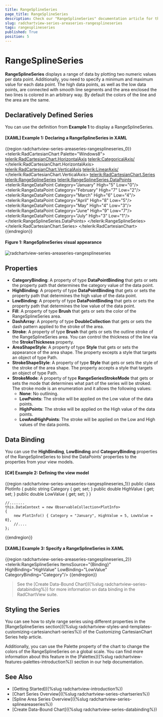 ```yaml
---
title: RangeSplineSeries
page_title: RangeSplineSeries
description: Check our "RangeSplineSeries" documentation article for the RadChartView WPF control.
slug: radchartview-series-areaseries-rangesplineseries
tags: rangesplineseries
published: True
position: 5
---
```


# RangeSplineSeries

__RangeSplineSeries__ displays a range of data by plotting two numeric values per data point. Additionally, you need to specify a minimum and maximum value for each data point. The high data points, as well as the low data points, are connected with smooth line segments and the area enclosed the two lines is colored in an arbitrary way. By default the colors of the line and the area are the same.

## Declaratively Defined Series

You can use the definition from __Example 1__ to display a RangeSplineSeries.

#### __[XAML] Example 1: Declaring a RangeSplineSeries in XAML__
{{region radchartview-series-areaseries-rangesplineseries_0}}
	<telerik:RadCartesianChart Palette="Windows8">            
		<telerik:RadCartesianChart.HorizontalAxis>
			<telerik:CategoricalAxis/>
		</telerik:RadCartesianChart.HorizontalAxis>            
		<telerik:RadCartesianChart.VerticalAxis>
			<telerik:LinearAxis/>
		</telerik:RadCartesianChart.VerticalAxis>
		<telerik:RadCartesianChart.Series>
			<telerik:RangeSplineSeries>
				<telerik:RangeSplineSeries.DataPoints>
					<telerik:RangeDataPoint Category="January" High="5" Low="0"/>
					<telerik:RangeDataPoint Category="February" High="7" Low="2"/>
					<telerik:RangeDataPoint Category="March" High="6" Low="4"/>
					<telerik:RangeDataPoint Category="April" High="8" Low="5"/>
					<telerik:RangeDataPoint Category="May" High="4" Low="3"/>
					<telerik:RangeDataPoint Category="June" High="9" Low="7"/>
					<telerik:RangeDataPoint Category="July" High="3" Low="1"/>
				</telerik:RangeSplineSeries.DataPoints>
			</telerik:RangeSplineSeries>
		</telerik:RadCartesianChart.Series>
	</telerik:RadCartesianChart>
{{endregion}}

#### __Figure 1: RangeSplineSeries visual appearance__  
![radchartview-series-areaseries-rangesplineseries](images/radchartview-series-rangesplineseries.png)

## Properties

* __CategoryBinding__: A property of type __DataPointBinding__ that gets or sets the property path that determines the category value of the data point.
* __HighBinding__: A property of type __DataPointBinding__ that gets or sets the property path that determines the high value of the data point.
* __LowBinding__: A property of type __DataPointBinding__ that gets or sets the property path that determines the low value of the data point.
* __Fill__: A property of type __Brush__ that gets or sets the color of the RangeSplineSeries area.
* __DashArray__: A property of type __DoubleCollection__ that gets or sets the dash pattern applied to the stroke of the area.
* __Stroke__: A property of type __Brush__ that gets or sets the outline stroke of the RangeSplineSeries area. You can control the thickness of the line via the __StrokeThickness__ property.
* __AreaShapeStyle__: A property of type __Style__ that gets or sets the appearance of the area shape. The property excepts a style that targets an object of type Path.
* __StrokeShapeStyle__: A property of type __Style__ that gets or sets the style of the stroke of the area shape. The property accepts a style that targets an object of type Path.
* __StrokeMode__: A property of type __RangeSeriesStrokeMode__ that gets or sets the mode that determines what part of the series will be stroked. The stroke mode is an enumeration and it allows the following values:  
	* __None__: No outlining.
	* __LowPoints__: The stroke will be applied on the Low value of the data points.
	* __HighPoints__: The stroke will be applied on the High value of the data points.
	* __LowAndHighPoints__: The stroke will be applied on the Low and High values of the data points.

## Data Binding

You can use the __HighBinding__, __LowBinding__ and __CategoryBinding__ properties of the RangeSplineSeries to bind the DataPoints’ properties to the properties from your view models.

#### __[C#] Example 2: Defining the view model__

{{region radchartview-series-areaseries-rangesplineseries_1}}
	public class PlotInfo
    {
        public string Category { get; set; }
        public double HighValue { get; set; }
        public double LowValue { get; set; }
    }

	//.......
	this.DataContext = new ObservableCollection<PlotInfo>
	{
		new PlotInfo() { Category = "January", HighValue = 5, LowValue = 0},
		//....
	};
{{endregion}}		
	

#### __[XAML] Example 3: Specify a RangeSplineSeries in XAML__
{{region radchartview-series-areaseries-rangesplineseries_2}}
	<telerik:RangeSplineSeries ItemsSource="{Binding}" HighBinding="HighValue" LowBinding="LowValue" CategoryBinding="Category"/>
{{endregion}}
	
>See the [Create Data-Bound Chart]({%slug radchartview-series-databinding%}) for more information on data binding in the RadChartView suite.

## Styling the Series

You can see how to style range series using different properties in the [RangeSplineSeries section]({%slug radchartview-styles-and-templates-customizing-cartesianchart-series%}) of the Customizing CartesianChart Series help article.

Additionally, you can use the Palette property of the chart to change the colors of the RangeSplineSeries on a global scale. You can find more information about this feature in the [Palettes]({%slug radchartview-features-palettes-introduction%}) section in our help documentation.

## See Also
 * [Getting Started]({%slug radchartview-introduction%})
 * [Chart Series Overview]({%slug radchartview-series-chartseries%})
 * [Spline Area Series Overview]({%slug radchartview-series-splineareaseries%})
 * [Create Data-Bound Chart]({%slug radchartview-series-databinding%})
